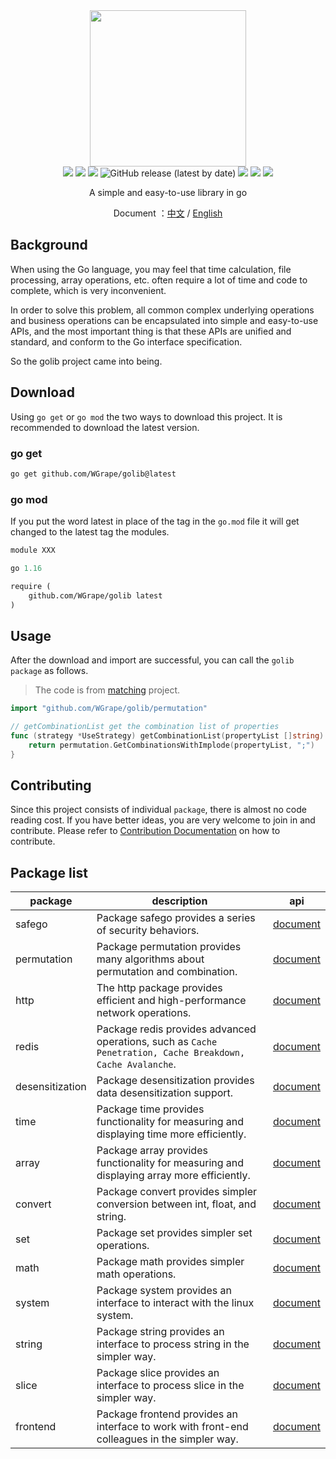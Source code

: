 <div align="center">
<img width="250" src="https://user-images.githubusercontent.com/35942268/177622393-c67a9433-eb2b-4de3-a8e9-262d4db48565.png">
</div>

<div align="center">
    <!-- oscs: https://www.oscs1024.com/cd/1543980900807675904?sign=a3d02348 -->
    <!-- https://www.murphysec.com/ -->
    <a href="https://www.oscs1024.com/project/oscs/WGrape/golib?ref=badge_small" alt="OSCS Status"><img src="https://www.oscs1024.com/platform/badge/WGrape/golib.svg?size=small"/></a>
    <img src="https://img.shields.io/badge/go-1.13+-blue.svg">
    <img src="https://github.com/wgrape/golib/actions/workflows/build.yml/badge.svg">
    <img alt="GitHub release (latest by date)" src="https://img.shields.io/github/v/release/wgrape/golib">
    <img src="https://img.shields.io/badge/Document-中文/English-orange.svg">
    <a href="https://godoc.org/github.com/WGrape/golib"><img src="https://godoc.org/github.com/WGrape/golib?status.svg" ></a>
    <img src="https://img.shields.io/badge/License-MIT-green.svg">   
</div>

<div align="center">    
    <p>A simple and easy-to-use library in go</p>
    <p>Document ：<a href="/README.zh-CN.md">中文</a> / <a href="/README.md">English</a></p>
</div>

## Background

When using the Go language, you may feel that time calculation, file processing, array operations, etc. often require a lot of time and code to complete, which is very inconvenient.

In order to solve this problem, all common complex underlying operations and business operations can be encapsulated into simple and easy-to-use APIs, and the most important thing is that these APIs are unified and standard, and conform to the Go interface specification.

So the golib project came into being.

## Download
Using ```go get``` or ```go mod``` the two ways to download this project. It is recommended to download the latest version.

### go get
```bash
go get github.com/WGrape/golib@latest
```

### go mod
If you put the word latest in place of the tag in the ```go.mod``` file it will get changed to the latest tag the modules.

```mod
module XXX

go 1.16

require (
    github.com/WGrape/golib latest
)

```

## Usage
After the download and import are successful, you can call the ```golib package``` as follows.

> The code is from [matching](https://github.com/WGrape/matching/blob/main/pkg/strategy/strategy.go) project.

```go
import "github.com/WGrape/golib/permutation"

// getCombinationList get the combination list of properties
func (strategy *UseStrategy) getCombinationList(propertyList []string) []string {
    return permutation.GetCombinationsWithImplode(propertyList, ";")
}
```

## Contributing
Since this project consists of individual ```package```, there is almost no code reading cost. If you have better ideas, you are very welcome to join in and contribute. Please refer to [Contribution Documentation](.github/CONTRIBUTING.md) on how to contribute.

## Package list

| package         | description                                                                                                    | api                                                                    |
|-----------------|----------------------------------------------------------------------------------------------------------------|------------------------------------------------------------------------|
| safego          | Package safego provides a series of security behaviors.                                                        | [document](https://pkg.go.dev/github.com/WGrape/golib/safego)          |
| permutation     | Package permutation provides many algorithms about permutation and combination.                                | [document](https://pkg.go.dev/github.com/WGrape/golib/permutation)     |
| http            | The http package provides efficient and high-performance network operations.                                   | [document](https://pkg.go.dev/github.com/WGrape/golib/http)            |
| redis           | Package redis provides advanced operations, such as ```Cache Penetration, Cache Breakdown, Cache Avalanche```. | [document](https://pkg.go.dev/github.com/WGrape/golib/redis)           |
| desensitization | Package desensitization provides data desensitization support.                                                 | [document](https://pkg.go.dev/github.com/WGrape/golib/desensitization) |
| time            | Package time provides functionality for measuring and displaying time more efficiently.                        | [document](https://pkg.go.dev/github.com/WGrape/golib/time)            |
 | array           | Package array provides functionality for measuring and displaying array more efficiently.                      | [document](https://pkg.go.dev/github.com/WGrape/golib/array)           |
| convert         | Package convert provides simpler conversion between int, float, and string.                                    | [document](https://pkg.go.dev/github.com/WGrape/golib/convert)         |
| set             | Package set provides simpler set operations.                                                                   | [document](https://pkg.go.dev/github.com/WGrape/golib/set)             |
| math            | Package math provides simpler math operations.                                                                 | [document](https://pkg.go.dev/github.com/WGrape/golib/math)            |
| system          | Package system provides an interface to interact with the linux system.                                        | [document](https://pkg.go.dev/github.com/WGrape/golib/system)          |
| string          | Package string provides an interface to process string in the simpler way.                                     | [document](https://pkg.go.dev/github.com/WGrape/golib/string)          |
| slice           | Package slice provides an interface to process slice in the simpler way.                                       | [document](https://pkg.go.dev/github.com/WGrape/golib/slice)           |
| frontend        | Package frontend provides an interface to work with front-end colleagues in the simpler way.                   | [document](https://pkg.go.dev/github.com/WGrape/golib/frontend)        |

